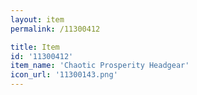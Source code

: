 ```yaml
---
layout: item
permalink: /11300412

title: Item
id: '11300412'
item_name: 'Chaotic Prosperity Headgear'
icon_url: '11300143.png'
---
```

